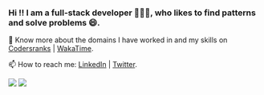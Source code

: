 ### Hi !! I am a full-stack developer 👩🏻‍💻, who likes to find patterns and solve problems 😄.  
 
🔭 Know more about the domains I have worked in and my skills on [Codersranks](https://profile.codersrank.io/user/swastij) | [WakaTime](https://wakatime.com/@swastij).

📫 How to reach me: [LinkedIn](https://www.linkedin.com/in/swastijain01/) | [Twitter](https://twitter.com/doll_swastij). 

<img
  src="https://cr-ss-service.azurewebsites.net/api/ScreenShot?widget=summary&username=swastij&badges=2&show-avatar=false&style=--header-bg-color:%23000;--border-radius:10px"
/>
<img
  src="https://cr-skills-chart-widget.azurewebsites.net/api/api?username=swastij&skills=JavaScript,TypeScript,CSS,Dart,HTML,JSON,Javascript,Python,SASS,Vue&show-other-skills=true"
/>
<!--
**swastij/swastij** is a ✨ _special_ ✨ repository because its `README.md` (this file) appears on your GitHub profile.

Here are some ideas to get you started:

- 🔭 I’m currently working on ...
- 🌱 I’m currently learning ...
- 👯 I’m looking to collaborate on ...
- 🤔 I’m looking for help with ...
- 💬 Ask me about ...
- 📫 How to reach me: ...
- 😄 Pronouns: ...
- ⚡ Fun fact: ...
-->
